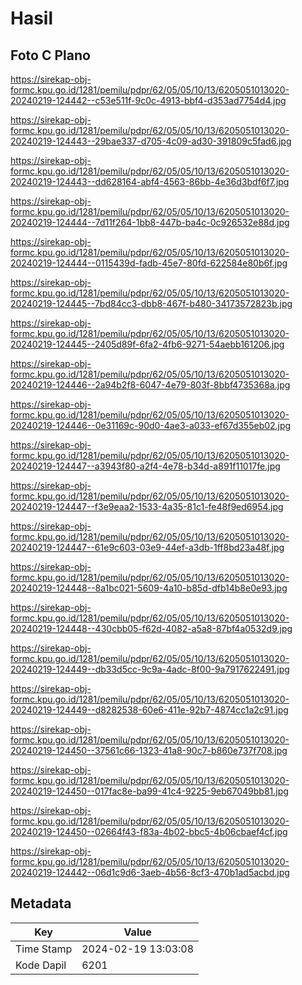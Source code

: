 # Hasil

## Foto C Plano

https://sirekap-obj-formc.kpu.go.id/1281/pemilu/pdpr/62/05/05/10/13/6205051013020-20240219-124442--c53e511f-9c0c-4913-bbf4-d353ad7754d4.jpg

https://sirekap-obj-formc.kpu.go.id/1281/pemilu/pdpr/62/05/05/10/13/6205051013020-20240219-124443--29bae337-d705-4c09-ad30-391809c5fad6.jpg

https://sirekap-obj-formc.kpu.go.id/1281/pemilu/pdpr/62/05/05/10/13/6205051013020-20240219-124443--dd628164-abf4-4563-86bb-4e36d3bdf6f7.jpg

https://sirekap-obj-formc.kpu.go.id/1281/pemilu/pdpr/62/05/05/10/13/6205051013020-20240219-124444--7d11f264-1bb8-447b-ba4c-0c926532e88d.jpg

https://sirekap-obj-formc.kpu.go.id/1281/pemilu/pdpr/62/05/05/10/13/6205051013020-20240219-124444--0115439d-fadb-45e7-80fd-622584e80b6f.jpg

https://sirekap-obj-formc.kpu.go.id/1281/pemilu/pdpr/62/05/05/10/13/6205051013020-20240219-124445--7bd84cc3-dbb8-467f-b480-34173572823b.jpg

https://sirekap-obj-formc.kpu.go.id/1281/pemilu/pdpr/62/05/05/10/13/6205051013020-20240219-124445--2405d89f-6fa2-4fb6-9271-54aebb161206.jpg

https://sirekap-obj-formc.kpu.go.id/1281/pemilu/pdpr/62/05/05/10/13/6205051013020-20240219-124446--2a94b2f8-6047-4e79-803f-8bbf4735368a.jpg

https://sirekap-obj-formc.kpu.go.id/1281/pemilu/pdpr/62/05/05/10/13/6205051013020-20240219-124446--0e31169c-90d0-4ae3-a033-ef67d355eb02.jpg

https://sirekap-obj-formc.kpu.go.id/1281/pemilu/pdpr/62/05/05/10/13/6205051013020-20240219-124447--a3943f80-a2f4-4e78-b34d-a891f11017fe.jpg

https://sirekap-obj-formc.kpu.go.id/1281/pemilu/pdpr/62/05/05/10/13/6205051013020-20240219-124447--f3e9eaa2-1533-4a35-81c1-fe48f9ed6954.jpg

https://sirekap-obj-formc.kpu.go.id/1281/pemilu/pdpr/62/05/05/10/13/6205051013020-20240219-124447--61e9c603-03e9-44ef-a3db-1ff8bd23a48f.jpg

https://sirekap-obj-formc.kpu.go.id/1281/pemilu/pdpr/62/05/05/10/13/6205051013020-20240219-124448--8a1bc021-5609-4a10-b85d-dfb14b8e0e93.jpg

https://sirekap-obj-formc.kpu.go.id/1281/pemilu/pdpr/62/05/05/10/13/6205051013020-20240219-124448--430cbb05-f62d-4082-a5a8-87bf4a0532d9.jpg

https://sirekap-obj-formc.kpu.go.id/1281/pemilu/pdpr/62/05/05/10/13/6205051013020-20240219-124449--db33d5cc-9c9a-4adc-8f00-9a7917622491.jpg

https://sirekap-obj-formc.kpu.go.id/1281/pemilu/pdpr/62/05/05/10/13/6205051013020-20240219-124449--d8282538-60e6-411e-92b7-4874cc1a2c91.jpg

https://sirekap-obj-formc.kpu.go.id/1281/pemilu/pdpr/62/05/05/10/13/6205051013020-20240219-124450--37561c66-1323-41a8-90c7-b860e737f708.jpg

https://sirekap-obj-formc.kpu.go.id/1281/pemilu/pdpr/62/05/05/10/13/6205051013020-20240219-124450--017fac8e-ba99-41c4-9225-9eb67049bb81.jpg

https://sirekap-obj-formc.kpu.go.id/1281/pemilu/pdpr/62/05/05/10/13/6205051013020-20240219-124450--02664f43-f83a-4b02-bbc5-4b06cbaef4cf.jpg

https://sirekap-obj-formc.kpu.go.id/1281/pemilu/pdpr/62/05/05/10/13/6205051013020-20240219-124442--06d1c9d6-3aeb-4b56-8cf3-470b1ad5acbd.jpg


## Metadata

| Key        | Value               |
| ---------- | ------------------- |
| Time Stamp | 2024-02-19 13:03:08 |
| Kode Dapil | 6201                |



